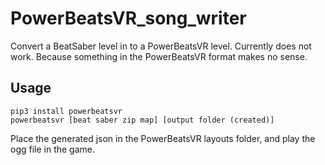 # PowerBeatsVR_song_writer
Convert a BeatSaber level in to a PowerBeatsVR level.
Currently does not work. Because something in the PowerBeatsVR format makes no sense.


## Usage

```
pip3 install powerbeatsvr
powerbeatsvr [beat saber zip map] [output folder (created)]
```

Place the generated json in the PowerBeatsVR layouts folder, and play the ogg file in the game.
